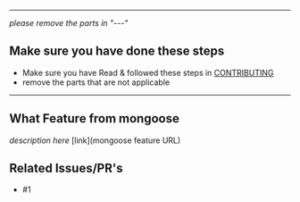 
---
*please remove the parts in "---"*

## Make sure you have done these steps

- Make sure you have Read & followed these steps in [CONTRIBUTING](.github/CONTRIBUTING.md)
- remove the parts that are not applicable

---

## What Feature from mongoose

*description here* [link](mongoose feature URL)

## Related Issues/PR's

- #1
